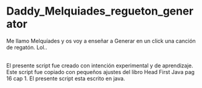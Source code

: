 # Daddy_Melquiades_regueton_generator
Me llamo Melquíades y os voy a enseñar a Generar en un click una canción de regatón. Lol.. 

<br>El presente script fue creado con intención experimental y de aprendizaje. Este script fue copiado con pequeños ajustes del libro Head First Java pag 16 cap 1. El presente script esta escrito en java.
